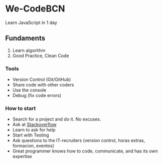 # We-CodeBCN
Learn JavaScript in 1 day

## Fundaments
1) Learn algorithm
2) Good Practice, Clean Code

### Tools
- Version Control (Git/GitHub)
- Share code with other coders
- Use the console
- Debug (fix code errors)

### How to start
- Search for a project and do it. No excuses.
- Ask at [Stackoverflow](https://www.stackoverflow.com)
- Learn to ask for help
- Start with Testing
- Ask questions to the IT-recruiters (version control, horas extras, formacion, eventos) 
- Great programmer knows how to code, communicate, and has its own expertise

